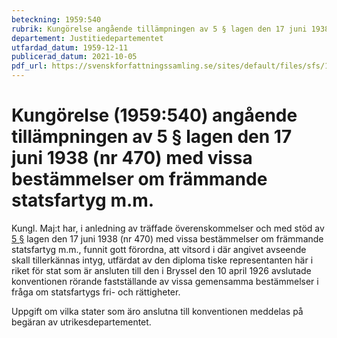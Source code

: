 ```yaml
---
beteckning: 1959:540
rubrik: Kungörelse angående tillämpningen av 5 § lagen den 17 juni 1938 (nr 470) med vissa bestämmelser om främmande statsfartyg m.m.
departement: Justitiedepartementet
utfardad_datum: 1959-12-11
publicerad_datum: 2021-10-05
pdf_url: https://svenskforfattningssamling.se/sites/default/files/sfs/1959-12/SFS1959-540.pdf
---
```


# Kungörelse (1959:540) angående tillämpningen av 5 § lagen den 17 juni 1938 (nr 470) med vissa bestämmelser om främmande statsfartyg m.m.

Kungl. Maj:t har, i anledning av träffade överenskommelser och med stöd av [5 §](#5) lagen den 17 juni 1938 (nr 470) med vissa bestämmelser om främmande statsfartyg m.m., funnit gott förordna, att vitsord i där angivet avseende skall tillerkännas intyg, utfärdat av den diploma tiske representanten här i riket för stat som är ansluten till den i Bryssel den 10 april 1926 avslutade konventionen rörande fastställande av vissa gemensamma bestämmelser i fråga om statsfartygs fri- och rättigheter.

Uppgift om vilka stater som äro anslutna till konventionen meddelas på begäran av utrikesdepartementet.